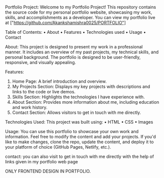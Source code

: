 Portfolio Project:
Welcome to my Portfolio Project! This repository contains the source code for my personal portfolio website, showcasing my work, skills, and accomplishments as a developer.
You can view my portfolio live at ["https://github.com/Akankshamishra0025/PORTFOLIO"]

Table of Contents:
•	About
•	Features
•	Technologies used
•	Usage
•	Contact

About:
This project is designed to present my work in a professional manner. It includes an overview of my past projects, my technical skills, and personal background. The portfolio is designed to be user-friendly, responsive, and visually appealing.

Features:
1.	Home Page: A brief introduction and overview.
2.	My Projects Section: Displays my key projects with descriptions and links to the code or live demos.
3.	Skills Section: Highlights the technologies I have experience with.
4.	About Section: Provides more information about me, including education and work history.
5.	Contact Section: Allows visitors to get in touch with me directly.

Technologies Used:
This project was built using:
•	HTML
•	CSS
•	Images

Usage:
You can use this portfolio to showcase your own work and information. Feel free to modify the content and add your projects. If you'd like to make changes, clone the repo, update the content, and deploy it to your platform of choice (GitHub Pages, Netlify, etc.).

contact:
you can also visit to get in touch with me directly with the help of links given in my portfolio web page

ONLY FRONTEND DESIGN IN PORTFOLIO.



